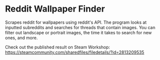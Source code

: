 # Reddit Wallpaper Finder

Scrapes reddit for wallpapers using reddit's API. The program looks at inputted subreddits and searches for threads
that contain images. You can filter out landscape or portrait images, the time it takes to search for new ones, and more.

Check out the published result on Steam Workshop: https://steamcommunity.com/sharedfiles/filedetails/?id=2813209535
